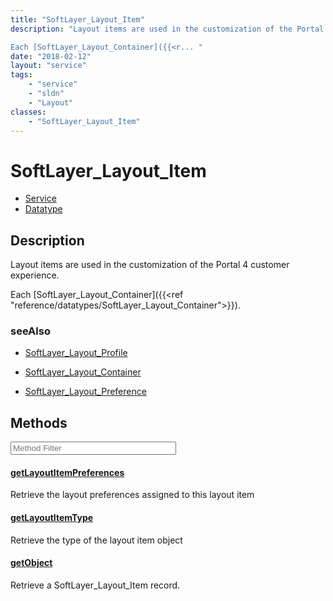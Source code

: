 ```yaml
---
title: "SoftLayer_Layout_Item"
description: "Layout items are used in the customization of the Portal 4 customer experience. 

Each [SoftLayer_Layout_Container]({{<r... "
date: "2018-02-12"
layout: "service"
tags:
    - "service"
    - "sldn"
    - "Layout"
classes:
    - "SoftLayer_Layout_Item"
---
```

# SoftLayer_Layout_Item
<div id='service-datatype'>
    <ul id='sldn-reference-tabs'>
    <li id='service'> <a href='/reference/services/SoftLayer_Layout_Item' >Service</a></li>    <li id='datatype'> <a href='/reference/datatypes/SoftLayer_Layout_Item' >Datatype</a></li>
    </ul>
</div>

## Description
Layout items are used in the customization of the Portal 4 customer experience. 

Each [SoftLayer_Layout_Container]({{<ref "reference/datatypes/SoftLayer_Layout_Container">}}). 



### seeAlso

* [SoftLayer_Layout_Profile](/reference/datatypes/SoftLayer_Layout_Profile )


* [SoftLayer_Layout_Container](/reference/services/SoftLayer_Layout_Container )


* [SoftLayer_Layout_Preference](/reference/datatypes/SoftLayer_Layout_Preference )


        
<div id="properties" class="content service-content">

## Methods

<div class="view-filters">
    <div class="clearfix">
        <div class="search-input-box">
            <input placeholder="Method Filter" onkeyup="titleSearch(inputId='edit-combine', divId='method-div', elementClass='method-row')" 
                type="text" id="edit-combine" value="" size="30" maxlength="128" class="form-text">
        </div>
    </div>
</div>

<div id="method-div">

<div class="method-row">

#### [getLayoutItemPreferences](/reference/services/SoftLayer_Layout_Item/getLayoutItemPreferences)
Retrieve the layout preferences assigned to this layout item
</div>

<div class="method-row">

#### [getLayoutItemType](/reference/services/SoftLayer_Layout_Item/getLayoutItemType)
Retrieve the type of the layout item object
</div>

<div class="method-row">

#### [getObject](/reference/services/SoftLayer_Layout_Item/getObject)
Retrieve a SoftLayer_Layout_Item record.
</div>
</div>

</div>

